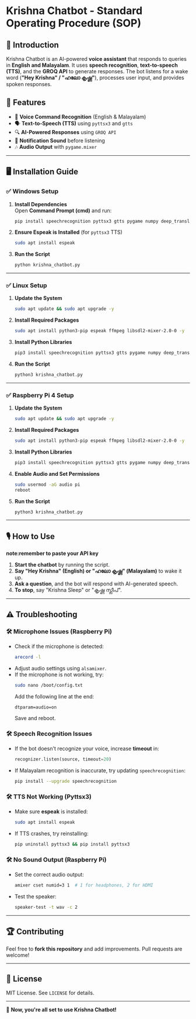 # Krishna Chatbot - Standard Operating Procedure (SOP)

## 📌 Introduction
Krishna Chatbot is an AI-powered **voice assistant** that responds to queries in **English and Malayalam**. It uses **speech recognition**, **text-to-speech (TTS)**, and the **GROQ API** to generate responses. The bot listens for a wake word (**"Hey Krishna" / "ഹലോ കൃഷ്ണ"**), processes user input, and provides spoken responses.

## 🔧 Features
- 🎤 **Voice Command Recognition** (English & Malayalam)
- 🗣️ **Text-to-Speech (TTS)** using `pyttsx3` and `gtts`
- 🔍 **AI-Powered Responses** using `GROQ API`
- 🔔 **Notification Sound** before listening
- 🎶 **Audio Output** with `pygame.mixer`

---

## 🖥️ Installation Guide
### ✅ Windows Setup
1. **Install Dependencies**  
   Open **Command Prompt (cmd)** and run:
   ```bash
   pip install speechrecognition pyttsx3 gtts pygame numpy deep_translator requests
   ```
2. **Ensure Espeak is Installed** (for `pyttsx3` TTS)
   ```bash
   sudo apt install espeak
   ```
3. **Run the Script**
   ```bash
   python krishna_chatbot.py
   ```

---


### ✅ Linux Setup
1. **Update the System**
   ```bash
   sudo apt update && sudo apt upgrade -y
   ```
2. **Install Required Packages**
   ```bash
   sudo apt install python3-pip espeak ffmpeg libsdl2-mixer-2.0-0 -y
   ```
3. **Install Python Libraries**
   ```bash
   pip3 install speechrecognition pyttsx3 gtts pygame numpy deep_translator requests
   ```
4. **Run the Script**
   ```bash
   python3 krishna_chatbot.py
   ```

---


### ✅ Raspberry Pi 4 Setup
1. **Update the System**
   ```bash
   sudo apt update && sudo apt upgrade -y
   ```
2. **Install Required Packages**
   ```bash
   sudo apt install python3-pip espeak ffmpeg libsdl2-mixer-2.0-0 -y
   ```
3. **Install Python Libraries**
   ```bash
   pip3 install speechrecognition pyttsx3 gtts pygame numpy deep_translator requests
   ```
4. **Enable Audio and Set Permissions**
   ```bash
   sudo usermod -aG audio pi
   reboot
   ```
5. **Run the Script**
   ```bash
   python3 krishna_chatbot.py
   ```

---

## 🎙️ How to Use
   **note:remember to paste your API key**
1. **Start the chatbot** by running the script.
2. **Say "Hey Krishna" (English) or "ഹലോ കൃഷ്ണ" (Malayalam)** to wake it up.
3. **Ask a question**, and the bot will respond with AI-generated speech.
4. **To stop**, say "Krishna Sleep" or "കൃഷ്ണ സ്ലീപ്".

---

## ⚠️ Troubleshooting
### 🛠 Microphone Issues (Raspberry Pi)
- Check if the microphone is detected:
  ```bash
  arecord -l
  ```
- Adjust audio settings using `alsamixer`.
- If the microphone is not working, try:
  ```bash
  sudo nano /boot/config.txt
  ```
  Add the following line at the end:
  ```
  dtparam=audio=on
  ```
  Save and reboot.

### 🛠 Speech Recognition Issues
- If the bot doesn't recognize your voice, increase **timeout** in:
  ```python
  recognizer.listen(source, timeout=20)
  ```
- If Malayalam recognition is inaccurate, try updating `speechrecognition`:
  ```bash
  pip install --upgrade speechrecognition
  ```

### 🛠 TTS Not Working (Pyttsx3)
- Make sure **espeak** is installed:
  ```bash
  sudo apt install espeak
  ```
- If TTS crashes, try reinstalling:
  ```bash
  pip uninstall pyttsx3 && pip install pyttsx3
  ```

### 🛠 No Sound Output (Raspberry Pi)
- Set the correct audio output:
  ```bash
  amixer cset numid=3 1  # 1 for headphones, 2 for HDMI
  ```
- Test the speaker:
  ```bash
  speaker-test -t wav -c 2
  ```

---

## 🏆 Contributing
Feel free to **fork this repository** and add improvements. Pull requests are welcome!

---

## 📜 License
MIT License. See `LICENSE` for details.

---

🚀 **Now, you're all set to use Krishna Chatbot!**

